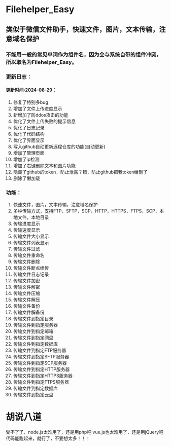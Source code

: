 # Filehelper_Easy
## 类似于微信文件助手，快速文件，图片，文本传输，注意域名保护
### 不能用一般的常见单词作为组件名，因为会与系统自带的组件冲突，所以取名为Filehelper_Easy。
### 更新日志：
#### 更新时间:2024-08-29：

1. 修复了特别多bug
2. 增加了文件上传进度显示
3. 新增加了防ddos攻击的功能
4. 优化了文件上传失败的提示信息
5. 优化了日志记录
6. 优化了代码结构
7. 优化了界面显示
8. 写入github自动更新远程仓库的功能(自动更新)
9. 增加了管理页面
10. 增加了ip检测
11. 增加了右键删除文本和图片功能
12. 隐藏了github的token，防止泄露？错，防止github把我token给删了
13. 删除了懒加载
### 功能：
1. 快速文件，图片，文本传输，注意域名保护
2. 多种传输方式，支持FTP，SFTP，SCP，HTTP，HTTPS，FTPS，SCP，本地文件，本地目录
3. 传输进度显示
4. 传输速度显示
5. 传输文件大小显示
6. 传输文件列表显示
7. 传输文件过滤
8. 传输文件重命名
9. 传输文件删除
10. 传输文件断点续传
11. 传输文件日志记录
12. 传输文件加密
13. 传输文件解密
14. 传输文件压缩
15. 传输文件解压
16. 传输文件备份
17. 传输文件解备份
18. 传输文件到指定目录
19. 传输文件到指定服务器
20. 传输文件到指定邮箱
21. 传输文件到指定网盘
22. 传输文件到指定数据库
23. 传输文件到指定FTP服务器
24. 传输文件到指定SFTP服务器
25. 传输文件到指定SCP服务器
26. 传输文件到指定HTTP服务器
27. 传输文件到指定HTTPS服务器
28. 传输文件到指定FTPS服务器
29. 传输文件到指定数据库
30. 传输文件到指定云盘
# 胡说八道
受不了了，node.js太难用了，还是用php吧
vue.js也太难用了，还是用jQuery吧
代码能跑起来，就行了，不要想太多！！！